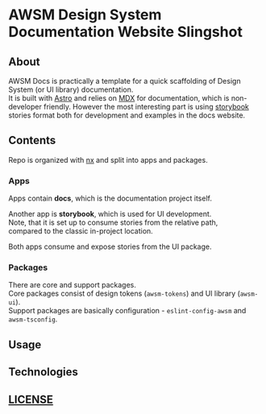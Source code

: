 # AWSM Design System Documentation Website Slingshot 

## About

AWSM Docs is practically a template for a quick scaffolding of Design System (or UI library) documentation.  
It is built with [Astro](https://astro.build/) and relies on [MDX](https://docs.astro.build/en/guides/markdown-content/) for documentation, which is non-developer friendly. However the most interesting part is using [storybook](https://storybook.js.org/) stories format both for development and examples in the docs website.


## Contents

Repo is organized with [nx](https://nx.dev/) and split into apps and packages.  

### Apps

Apps contain **docs**, which is the documentation project itself.

Another app is **storybook**, which is used for UI development.  
Note, that it is set up to consume stories from the relative path,  
compared to the classic in-project location.

Both apps consume and expose stories from the UI package.

### Packages

There are core and support packages.  
Core packages consist of design tokens (`awsm-tokens`) and UI library (`awsm-ui`).  
Support packages are basically configuration - `eslint-config-awsm` and `awsm-tsconfig`.


## Usage


## Technologies


## [LICENSE](./LICENSE)
